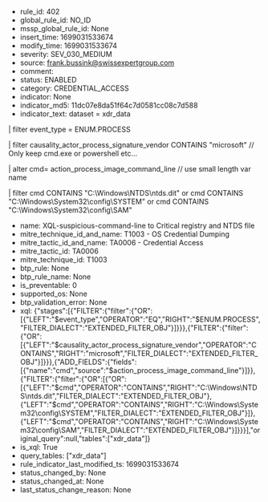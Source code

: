 * rule_id: 402
* global_rule_id: NO_ID
* mssp_global_rule_id: None
* insert_time: 1699031533674
* modify_time: 1699031533674
* severity: SEV_030_MEDIUM
* source: frank.bussink@swissexpertgroup.com
* comment: 
* status: ENABLED
* category: CREDENTIAL_ACCESS
* indicator: None
* indicator_md5: 11dc07e8da51f64c7d0581cc08c7d588
* indicator_text: dataset = xdr_data
| filter event_type = ENUM.PROCESS 
| filter causality_actor_process_signature_vendor CONTAINS "microsoft" // Only keep cmd.exe or powershell etc...
| alter cmd= action_process_image_command_line // use small length var name
| filter cmd CONTAINS "C:\Windows\NTDS\ntds.dit" or cmd CONTAINS "C:\Windows\System32\config\SYSTEM" or cmd CONTAINS "C:\Windows\System32\config\SAM"
* name: XQL-suspicious-command-line to Critical registry and NTDS file
* mitre_technique_id_and_name: T1003 - OS Credential Dumping
* mitre_tactic_id_and_name: TA0006 - Credential Access
* mitre_tactic_id: TA0006
* mitre_technique_id: T1003
* btp_rule: None
* btp_rule_name: None
* is_preventable: 0
* supported_os: None
* btp_validation_error: None
* xql: {"stages":[{"FILTER":{"filter":{"OR":[{"LEFT":"$event_type","OPERATOR":"EQ","RIGHT":"$ENUM.PROCESS","FILTER_DIALECT":"EXTENDED_FILTER_OBJ"}]}}},{"FILTER":{"filter":{"OR":[{"LEFT":"$causality_actor_process_signature_vendor","OPERATOR":"CONTAINS","RIGHT":"microsoft","FILTER_DIALECT":"EXTENDED_FILTER_OBJ"}]}}},{"ADD_FIELDS":{"fields":[{"name":"cmd","source":"$action_process_image_command_line"}]}},{"FILTER":{"filter":{"OR":[{"OR":[{"LEFT":"$cmd","OPERATOR":"CONTAINS","RIGHT":"C:\\Windows\\NTDS\\ntds.dit","FILTER_DIALECT":"EXTENDED_FILTER_OBJ"},{"LEFT":"$cmd","OPERATOR":"CONTAINS","RIGHT":"C:\\Windows\\System32\\config\\SYSTEM","FILTER_DIALECT":"EXTENDED_FILTER_OBJ"}]},{"LEFT":"$cmd","OPERATOR":"CONTAINS","RIGHT":"C:\\Windows\\System32\\config\\SAM","FILTER_DIALECT":"EXTENDED_FILTER_OBJ"}]}}}],"original_query":null,"tables":["xdr_data"]}
* is_xql: True
* query_tables: ["xdr_data"]
* rule_indicator_last_modified_ts: 1699031533674
* status_changed_by: None
* status_changed_at: None
* last_status_change_reason: None
